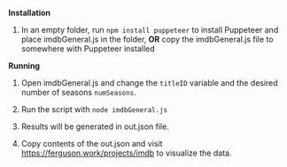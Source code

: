 **Installation**
1. In an empty folder, run `npm install puppeteer` to install Puppeteer and place imdbGeneral.js in the folder, **OR** copy the imdbGeneral.js file to somewhere with Puppeteer installed

**Running**
1. Open imdbGeneral.js and change the `titleID` variable and the desired number of seasons `numSeasons`.

2. Run the script with `node imdbGeneral.js`

3. Results will be generated in out.json file.

4. Copy contents of the out.json and visit https://ferguson.work/projects/imdb to visualize the data.
